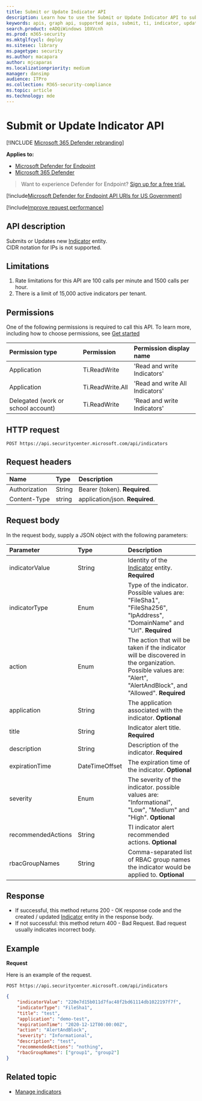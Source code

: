 ```yaml
---
title: Submit or Update Indicator API
description: Learn how to use the Submit or Update Indicator API to submit or update a new Indicator entity in Microsoft Defender for Endpoint.
keywords: apis, graph api, supported apis, submit, ti, indicator, update
search.product: eADQiWindows 10XVcnh
ms.prod: m365-security
ms.mktglfcycl: deploy
ms.sitesec: library
ms.pagetype: security
ms.author: macapara
author: mjcaparas
ms.localizationpriority: medium
manager: dansimp
audience: ITPro
ms.collection: M365-security-compliance
ms.topic: article
ms.technology: mde
---
```


# Submit or Update Indicator API

[!INCLUDE [Microsoft 365 Defender rebranding](../../includes/microsoft-defender.md)]

**Applies to:**
- [Microsoft Defender for Endpoint](https://go.microsoft.com/fwlink/?linkid=2154037)
- [Microsoft 365 Defender](https://go.microsoft.com/fwlink/?linkid=2118804)

> Want to experience Defender for Endpoint? [Sign up for a free trial.](https://www.microsoft.com/microsoft-365/windows/microsoft-defender-atp?ocid=docs-wdatp-exposedapis-abovefoldlink) 


[!include[Microsoft Defender for Endpoint API URIs for US Government](../../includes/microsoft-defender-api-usgov.md)]

[!include[Improve request performance](../../includes/improve-request-performance.md)]

## API description
Submits or Updates new [Indicator](ti-indicator.md) entity.
<br>CIDR notation for IPs is not supported.

## Limitations
1. Rate limitations for this API are 100 calls per minute and 1500 calls per hour.
2. There is a limit of 15,000 active indicators per tenant. 


## Permissions
One of the following permissions is required to call this API. To learn more, including how to choose permissions, see [Get started](apis-intro.md)

Permission type |	Permission	|	Permission display name
:---|:---|:---
Application |	Ti.ReadWrite |	'Read and write Indicators'
Application |	Ti.ReadWrite.All |	'Read and write All Indicators'
Delegated (work or school account) |	Ti.ReadWrite |	'Read and write Indicators'


## HTTP request
```
POST https://api.securitycenter.microsoft.com/api/indicators
```

## Request headers

Name | Type | Description
:---|:---|:---
Authorization | String | Bearer {token}. **Required**.
Content-Type | string | application/json. **Required**.

## Request body
In the request body, supply a JSON object with the following parameters:

Parameter |	Type	| Description
:---|:---|:---
indicatorValue | String | Identity of the [Indicator](ti-indicator.md) entity. **Required**
indicatorType | Enum | Type of the indicator. Possible values are: "FileSha1", "FileSha256", "IpAddress", "DomainName" and "Url". **Required**
action | Enum | The action that will be taken if the indicator will be discovered in the organization. Possible values are: "Alert", "AlertAndBlock", and "Allowed". **Required**
application | String | The application associated with the indicator. **Optional**
title | String | Indicator alert title. **Required**
description | String | Description of the indicator. **Required**
expirationTime | DateTimeOffset | The expiration time of the indicator. **Optional**
severity | Enum | The severity of the indicator. possible values are: "Informational", "Low", "Medium" and "High". **Optional**
recommendedActions | String | TI indicator alert recommended actions. **Optional**
rbacGroupNames | String | Comma-separated list of RBAC group names the indicator would be applied to. **Optional**


## Response
- If successful, this method returns 200 - OK response code and the created / updated [Indicator](ti-indicator.md) entity in the response body.
- If not successful: this method return 400 - Bad Request. Bad request usually indicates incorrect body.

## Example

**Request**

Here is an example of the request.

```http
POST https://api.securitycenter.microsoft.com/api/indicators
```

```json
{
    "indicatorValue": "220e7d15b011d7fac48f2bd61114db1022197f7f",
    "indicatorType": "FileSha1",
    "title": "test",
    "application": "demo-test",
    "expirationTime": "2020-12-12T00:00:00Z",
    "action": "AlertAndBlock",
    "severity": "Informational",
    "description": "test",
    "recommendedActions": "nothing",
    "rbacGroupNames": ["group1", "group2"]
}
```

## Related topic
- [Manage indicators](manage-indicators.md)
